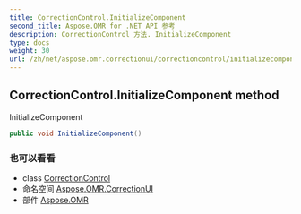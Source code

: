 ```yaml
---
title: CorrectionControl.InitializeComponent
second_title: Aspose.OMR for .NET API 参考
description: CorrectionControl 方法. InitializeComponent
type: docs
weight: 30
url: /zh/net/aspose.omr.correctionui/correctioncontrol/initializecomponent/
---
```

## CorrectionControl.InitializeComponent method

InitializeComponent

```csharp
public void InitializeComponent()
```

### 也可以看看

* class [CorrectionControl](../)
* 命名空间 [Aspose.OMR.CorrectionUI](../../correctioncontrol/)
* 部件 [Aspose.OMR](../../../)


